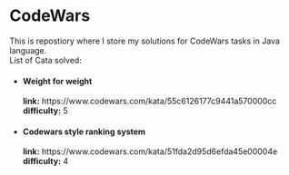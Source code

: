 # CodeWars
This is repostiory where I store my solutions for CodeWars tasks in Java language.
<br>
List of Cata solved:
<ul>
    <li>
    <h4><b>Weight for weight</b></h4>
    <b>link:</b> https://www.codewars.com/kata/55c6126177c9441a570000cc <br>
    <b>difficulty:</b> 5
    </li>
    <li>
    <h4><b>Codewars style ranking system</b></h4>
    <b>link:</b> https://www.codewars.com/kata/51fda2d95d6efda45e00004e <br>
    <b>difficulty:</b> 4
    </li>
</ul> 
